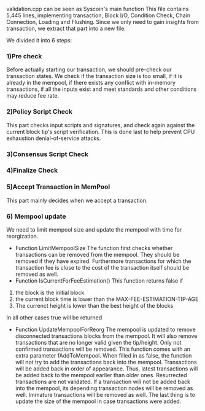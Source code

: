 validation.cpp can be seen as Syscoin's main function
This file contains 5,445 lines, implementing transaction, Block I/O, Condition Check, Chain Connection, Loading and Flushing.
Since we only need to gain insights from transaction, we extract that part into a new file.

We divided it into 6 steps:

### 1)Pre check
Before actually starting our transaction, we should pre-check our transaction states. 
We check if the transaction size is too small, if it is already in the mempool, if there exists any conflict with in-memory transactions, if all the inputs exist and meet standards and other conditions may reduce fee rate.

### 2)Policy Script Check
This part checks input scripts and signatures, and check again against the current block tip's script verification. 
This is done last to help prevent CPU exhaustion denial-of-service attacks.

### 3)Consensus Script Check

### 4)Finalize Check


### 5)Accept Transaction in MemPool 
This part mainly decides when we accept a transaction.


### 6) Mempool update
We need to limit mempool size and update the mempool with time for reorgization.
* Function LimitMempoolSize
The function first checks whether transactions can be removed from the mempool. They should be removed if they have expired. 
Furthermore transactions for which the transaction fee is close to the cost of the transaction itself should be removed as well.
* Function IsCurrentForFeeEstimation()
This function returns false if
1. the block is the initial block
2. the current block time is lower than the MAX-FEE-ESTIMATION-TIP-AGE 
3.  The currenct height is lower than the best height of the blocks

In all other cases true will be returned
* Function UpdateMempoolForReorg
The mempool is updated to remove disconnected transactions blocks from the mempool. It will also remove transactions that are no longer valid given the tip/height. Only not confirmed transactions will be removed. This function comes with an extra parameter fAddToMempool. When filled in as false, the function will not try to add the transactions back into the mempool. Transactions will be added back in order of appearance. Thus, latest transactions will be added back to the mempool earlier than older ones. Resurrected transactions are not validated. If a transaction will not be added back into the mempool, its depending transaction nodes will be removed as well. Immature transactions will be removed as well. The last thing is to update the size of the mempool in case transactions were added.

